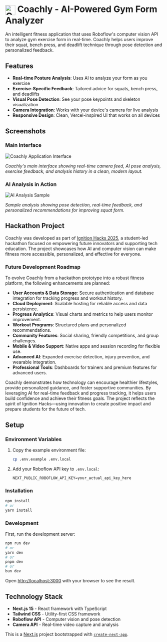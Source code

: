 # <img src="https://i.imgur.com/C2PZRhJ.png" alt="Coachly Icon" width="32" height="32" style="vertical-align: middle;"> Coachly - AI-Powered Gym Form Analyzer

An intelligent fitness application that uses Roboflow's computer vision API to analyze gym exercise form in real-time. Coachly helps users improve their squat, bench press, and deadlift technique through pose detection and personalized feedback.

## Features

- **Real-time Posture Analysis**: Uses AI to analyze your form as you exercise
- **Exercise-Specific Feedback**: Tailored advice for squats, bench press, and deadlifts
- **Visual Pose Detection**: See your pose keypoints and skeleton visualization
- **Camera Integration**: Works with your device's camera for live analysis
- **Responsive Design**: Clean, Vercel-inspired UI that works on all devices

## Screenshots

### Main Interface

![Coachly Application Interface](https://i.imgur.com/s1YVgls.png)

_Coachly's main interface showing real-time camera feed, AI pose analysis, exercise feedback, and analysis history in a clean, modern layout._

### AI Analysis in Action

![AI Analysis Sample](https://i.imgur.com/jBiBpVZ.png)  

_Sample analysis showing pose detection, real-time feedback, and personalized recommendations for improving squat form._
## Hackathon Project

Coachly was developed as part of [Ignition Hacks 2025](https://ignition-hacks-v-6.devpost.com/), a student-led hackathon focused on empowering future innovators and supporting tech education. The project showcases how AI and computer vision can make fitness more accessible, personalized, and effective for everyone.

### Future Development Roadmap

To evolve Coachly from a hackathon prototype into a robust fitness platform, the following enhancements are planned:

- **User Accounts & Data Storage**: Secure authentication and database integration for tracking progress and workout history.
- **Cloud Deployment**: Scalable hosting for reliable access and data persistence.
- **Progress Analytics**: Visual charts and metrics to help users monitor improvement.
- **Workout Programs**: Structured plans and personalized recommendations.
- **Community Features**: Social sharing, friendly competitions, and group challenges.
- **Mobile & Video Support**: Native apps and session recording for flexible use.
- **Advanced AI**: Expanded exercise detection, injury prevention, and wearable integration.
- **Professional Tools**: Dashboards for trainers and premium features for advanced users.

Coachly demonstrates how technology can encourage healthier lifestyles, provide personalized guidance, and foster supportive communities. By leveraging AI for real-time feedback and progress tracking, it helps users build confidence and achieve their fitness goals. The project reflects the spirit of Ignition Hacks—using innovation to create positive impact and prepare students for the future of tech.

## Setup
### Environment Variables

1. Copy the example environment file:

   ```bash
   cp .env.example .env.local
   ```

2. Add your Roboflow API key to `.env.local`:
   ```
   NEXT_PUBLIC_ROBOFLOW_API_KEY=your_actual_api_key_here
   ```

### Installation

```bash
npm install
# or
yarn install
```

### Development

First, run the development server:

```bash
npm run dev
# or
yarn dev
# or
pnpm dev
# or
bun dev
```

Open [http://localhost:3000](http://localhost:3000) with your browser to see the result.

## Technology Stack

- **Next.js 15** - React framework with TypeScript
- **Tailwind CSS** - Utility-first CSS framework
- **Roboflow API** - Computer vision and pose detection
- **Camera API** - Real-time video capture and analysis

This is a [Next.js](https://nextjs.org) project bootstrapped with [`create-next-app`](https://nextjs.org/docs/app/api-reference/cli/create-next-app).
